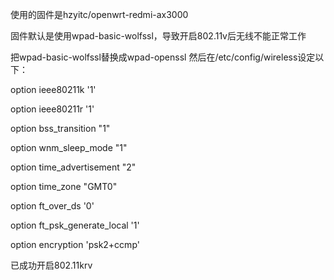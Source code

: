 使用的固件是hzyitc/openwrt-redmi-ax3000

固件默认是使用wpad-basic-wolfssl，导致开启802.11v后无线不能正常工作

把wpad-basic-wolfssl替换成wpad-openssl
然后在/etc/config/wireless设定以下：

option ieee80211k '1'

option ieee80211r '1'

option bss_transition "1"

option wnm_sleep_mode "1"

option time_advertisement "2"

option time_zone "GMT0"

option ft_over_ds '0'

option ft_psk_generate_local '1'

option encryption 'psk2+ccmp'

已成功开启802.11krv
